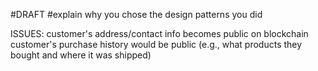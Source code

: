 #DRAFT
#explain why you chose the design patterns you did


ISSUES:
customer's address/contact info becomes public on blockchain
customer's purchase history would be public (e.g., what products they bought and where it was shipped)